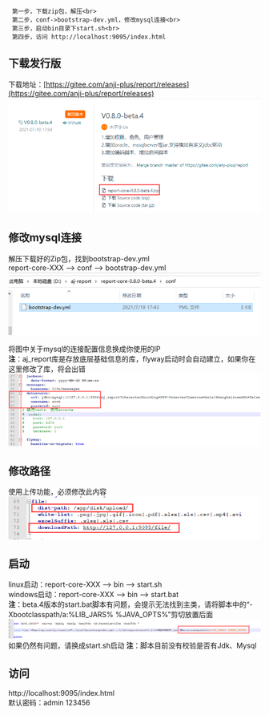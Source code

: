 ```
 第一步，下载zip包，解压<br>
 第二步，conf->bootstrap-dev.yml，修改mysql连接<br>
 第三步，启动bin目录下start.sh<br>
 第四步，访问 http://localhost:9095/index.html
```

## 下载发行版
下载地址：[https://gitee.com/anji-plus/report/releases](https://gitee.com/anji-plus/report/releases)
![img.png](../picture/quickly/img.png)

## 修改mysql连接
解压下载好的Zip包，找到bootstrap-dev.yml <br>
report-core-XXX --> conf --> bootstrap-dev.yml <br>
![img_1.png](../picture/quickly/img_1.png)

将图中关于mysql的连接配置信息换成你使用的IP <br>
**注**：aj_report库是存放底层基础信息的库，flyway启动时会自动建立，如果你在这里修改了库，将会出错<br>
![bootstrap.png](../picture/quickly/img_2.png)

## 修改路径
使用上传功能，必须修改此内容
![file.png](../picture/quickly/img_5.png)

## 启动
linux启动：report-core-XXX --> bin --> start.sh <br>
windows启动：report-core-XXX --> bin --> start.bat <br>
**注**：beta.4版本的start.bat脚本有问题，会提示无法找到主类，请将脚本中的“-Xbootclasspath/a:%LIB_JARS% %JAVA_OPTS%”剪切放置后面<br>
![img_3.png](../picture/quickly/img_3.png)
如果仍然有问题，请换成start.sh启动
**注**：脚本目前没有校验是否有Jdk、Mysql


## 访问
http://localhost:9095/index.html <br>
默认密码：admin 123456




